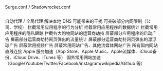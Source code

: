 Surge.conf / Shadowrocket.conf
~~~~~~~~~~~~~~~~~~~~~~~~~~~~~~~~~~~~~~~~~~~~~~~~~~
~~~~~~~~~~~~~~~~~~~~~~~~~~~~~~~~~~~~~~~~~~~~~~~~~~
自动代理 / 全局代理
解决本地 DNS 可能带来的干扰
可突破部分内网限制（公司、学校）
拦截常用应用程序的行为分析
拦截常用应用程序的数据统计
拦截常用应用程序的隐私跟踪
拦截各大购物网站的运营商劫持
屏蔽部分应用程序的启动广告
屏蔽部分运营商劫持网页弹出的流量统计
屏蔽部分运营商劫持网页弹出的漂浮球广告
屏蔽常用视频广告
屏蔽常用网站广告、其他流媒体网站广告
所有国内网站直线连接
Apple 服务加速（App Store、Apple Music、Apple流媒体、iCloud备份、iCloud Drive、iTunes 等）
国外常用网站加速（Google/Youtube/Twitter/Facebook/instagram/wikipedia/Github 等）
~~~~~~~~~~~~~~~~~~~~~~~~~~~~~~~~~~~~~~~~~~~~~~~~~~
~~~~~~~~~~~~~~~~~~~~~~~~~~~~~~~~~~~~~~~~~~~~~~~~~~
